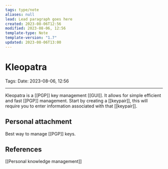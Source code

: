 ```yaml
---
tags: type/note
aliases: null
lead: Lead paragraph goes here
created: 2023-08-06T12:56
modified: 2023-08-06, 12:56
template-type: Note
template-version: "1.7"
updated: 2023-08-06T13:00
---
```


# Kleopatra

Tags: 
Date: 2023-08-06, 12:56

---

Kleopatra is a [[PGP]] key management [[GUI]]. It allows for simple efficient and fast [[PGP]] management. Start by creating a [[keypair]], this will require you to enter information associated with that [[keypair]]. 



## Personal attachment 

Best way to manage [[PGP]] keys. 

## References

[[Personal knowledge management]]